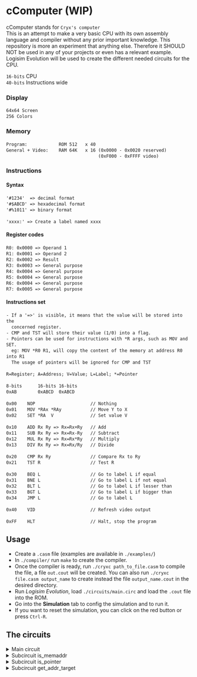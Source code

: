 # cComputer (WIP)
cComputer stands for `Cryx's computer`</br>
This is an attempt to make a very basic CPU with its own assembly language and compiler without any prior important knowledge. This repository is more an experiment that anything else. Therefore it SHOULD NOT be used in any of your projects or even has a relevant example. Logisim Evolution will be used to create the different needed circuits for the CPU.


`16-bits` CPU </br>
`40-bits` Instructions wide

### Display
    64x64 Screen
    256 Colors

### Memory
    Program:            ROM 512   x 40
    General + Video:    RAM 64K   x 16 (0x0000 - 0x0020 reserved)
                                       (0xF000 - 0xFFFF video)


### Instructions

#### Syntax
    '#1234'  => decimal format
    '#$ABCD' => hexadecimal format
    '#%1011' => binary format

    'xxxx:' => Create a label named xxxx

#### Register codes
    R0: 0x0000 => Operand 1
    R1: 0x0001 => Operand 2
    R2: 0x0002 => Result
    R3: 0x0003 => General purpose
    R4: 0x0004 => General purpose
    R5: 0x0004 => General purpose
    R6: 0x0004 => General purpose
    R7: 0x0005 => General purpose

#### Instructions set
    - If a '=>' is visible, it means that the value will be stored into the
      concerned register.
    - CMP and TST will store their value (1/0) into a flag.
    - Pointers can be used for instructions with *R args, such as MOV and SET. 
      eg: MOV *R0 R1, will copy the content of the memory at address R0 into R1
      The usage of pointers will be ignored for CMP and TST

    R=Register; A=Address; V=Value; L=Label; *=Pointer

    8-bits      16-bits 16-bits
    0xAB        0xABCD  0xABCD

    0x00    NOP                     // Nothing
    0x01    MOV *RAx *RAy           // Move Y to X
    0x02    SET *RA  V              // Set value V

    0x10    ADD Rx Ry => Rx=Rx+Ry   // Add
    0x11    SUB Rx Ry => Rx=Rx-Ry   // Subtract
    0x12    MUL Rx Ry => Rx=Rx*Ry   // Multiply
    0x13    DIV Rx Ry => Rx=Rx/Ry   // Divide

    0x20    CMP Rx Ry               // Compare Rx to Ry
    0x21    TST R                   // Test R

    0x30    BEQ L                   // Go to label L if equal
    0x31    BNE L                   // Go to label L if not equal
    0x32    BLT L                   // Go to label L if lesser than
    0x33    BGT L                   // Go to label L if bigger than
    0x34    JMP L                   // Go to label L

    0x40    VID                     // Refresh video output

    0xFF    HLT                     // Halt, stop the program

## Usage
- Create a `.casm` file (examples are available in `./examples/`)
- In `./compiler/` run `make` to create the compiler.
- Once the compiler is ready, run `./cryxc path_to_file.casm` to compile the file, a file `out.cout` will be created.
You can also run `./cryxc file.casm output_name` to create instead the file `output_name.cout` in the desired directory.
- Run *Logisim Evolution*, load `./circuits/main.circ` and load the `.cout` file into the ROM.
- Go into the **Simulation** tab to config the simulation and to run it.
- If you want to reset the simulation, you can click on the red button or press `Ctrl-R`.

## The circuits
<details>
    <summary>Main circuit</summary>
    <img src="./circuits/main.png"/>
</details>
<details>
    <summary>Subcircuit is_memaddr</summary>
    <img src="./circuits/is_memaddr.png"/>
</details>
<details>
    <summary>Subcircuit is_pointer</summary>
    <img src="./circuits/is_pointer.png"/>
</details>
<details>
    <summary>Subcircuit get_addr_target</summary>
    <img src="./circuits/get_addr_target.png"/>
</details>
